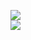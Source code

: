 [![](https://img.shields.io/badge/Made%20With-Github%20Spray-lightgrey.svg?style=for-the-badge&logo=github)](https://github.com/Annihil/github-spray#12743)  
[![](https://i.imgur.com/2DrTn0Z.gif)](https://github.com/Annihil/github-spray)